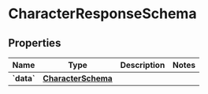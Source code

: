 
# CharacterResponseSchema

## Properties
Name | Type | Description | Notes
------------ | ------------- | ------------- | -------------
**&#x60;data&#x60;** | [**CharacterSchema**](CharacterSchema.md) |  | 



